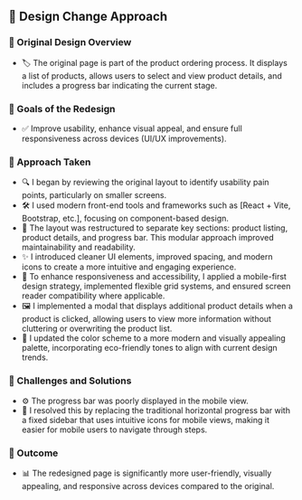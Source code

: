 ## 🎨 Design Change Approach

### 📝 Original Design Overview

* 🏷️ The original page is part of the product ordering process. It displays a list of products, allows users to select and view product details, and includes a progress bar indicating the current stage.

### 🎯 Goals of the Redesign

* ✅ Improve usability, enhance visual appeal, and ensure full responsiveness across devices (UI/UX improvements).

### 🔧 Approach Taken

* 🔍 I began by reviewing the original layout to identify usability pain points, particularly on smaller screens.
* 🛠️ I used modern front-end tools and frameworks such as \[React + Vite, Bootstrap, etc.], focusing on component-based design.
* 🧩 The layout was restructured to separate key sections: product listing, product details, and progress bar. This modular approach improved maintainability and readability.
* ✨ I introduced cleaner UI elements, improved spacing, and modern icons to create a more intuitive and engaging experience.
* 📱 To enhance responsiveness and accessibility, I applied a mobile-first design strategy, implemented flexible grid systems, and ensured screen reader compatibility where applicable.
* 🖼️ I implemented a modal that displays additional product details when a product is clicked, allowing users to view more information without cluttering or overwriting the product list.
* 🎨 I updated the color scheme to a more modern and visually appealing palette, incorporating eco-friendly tones to align with current design trends.

### 🚧 Challenges and Solutions

* ⚙️ The progress bar was poorly displayed in the mobile view.
* 🧠 I resolved this by replacing the traditional horizontal progress bar with a fixed sidebar that uses intuitive icons for mobile views, making it easier for mobile users to navigate through steps.

### 🎉 Outcome

* 📊 The redesigned page is significantly more user-friendly, visually appealing, and responsive across devices compared to the original.
